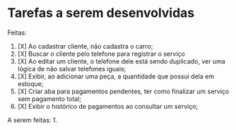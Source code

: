 # Tarefas a serem desenvolvidas

Feitas:

1. [X] Ao cadastrar cliente, não cadastra o carro;
2. [X] Buscar o cliente pelo telefone para registrar o serviço
3. [X] Ao editar um cliente, o telefone dele está sendo duplicado, ver uma lógica de não salvar telefones iguais;
4. [X] Exibir, ao adicionar uma peça, a quantidade que possui dela em estoque;
5. [X] Criar aba para pagamentos pendentes, ter como finalizar um serviço sem pagamento total;
6. [X] Exibir o histórico de pagamentos ao consultar um serviço;

A serem feitas:
1. 